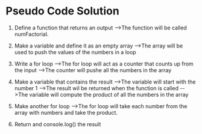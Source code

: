 # Pseudo Code Solution

1. Define a function that returns an output
    -->The function will be called numFactorial.

2. Make a variable and define it as an empty array
    -->The array will be used to push the values of the numbers in a loop

3. Write a for loop
    -->The for loop will act as a counter that counts up from the input
    -->The counter will pushe all the numbers in the array

4. Make a variable that contains the result
    -->The variable will start with the number 1
    -->The result wil be returned when the function is called
    -->The variable will compute the product of all the numbers in the array

5. Make another for loop
   -->The for loop will take each number from the array with numbers and take the product. 

6. Return and console.log() the result


